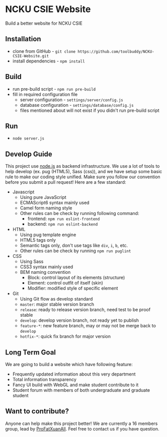 # NCKU CSIE Website
Build a better website for NCKU CSIE

## Installation
* clone from GitHub - `git clone https://github.com/toolbuddy/NCKU-CSIE-Website.git`
* install dependencies - `npm install`

## Build
* run pre-build script - `npm run pre-build`
* fill in required configuration file
    * server configuration - `settings/server/config.js`
    * database configuration - `settings/database/config.js`
    * files mentioned about will not exist if you didn't run pre-build script

## Run
* `node server.js`

## Develop Guide
This project use [node.js](https://nodejs.org/en/) as backend infrastructure.
We use a lot of tools to help develop (ex. pug (HTML5), Sass (css)), and we have setup some basic rule to make our coding style unified.
Make sure you follow our convention before you submit a pull request!
Here are a few standard:
* Javascript
    * Using pure JavaScript
    * ECMAScript6 syntax mainly used
    * Camel form naming style
    * Other rules can be check by running following command:
        * frontend: `npm run eslint-frontend`
        * backend: `npm run eslint-backend`
* HTML
    * Using pug template engine
    * HTML5 tags only
    * Semantic tags only, don't use tags like `div`, `i`, `b`, etc.
    * Other rules can be check by running `npm run puglint`
* CSS
    * Using Sass
    * CSS3 syntax mainly used
    * BEM naming convention
        * Block: control layout of its elements (structure)
        * Element: control outfit of itself (skin)
        * Modifier: modified style of specific element
* Git
    * Using Git flow as develop standard
    * `master`: major stable version branch
    * `release`: ready to release version branch, need test to be proof stable
    * `develop`: develop version branch, not ready yet to publish
    * `feature-*`: new feature branch, may or may not be merge back to `develop`
    * `hotfix-*`: quick fix branch for major version

## Long Term Goal
We are going to build a website which have following feature:
* Frequently updated information about this very department
* Total information transparency
* Fancy UI build with WebGL and make student contribute to it
* Student forum with members of both undergraduate and graduate student

## Want to contribute?
Anyone can help make this project better!
We are currently a 16 members group, lead by [ProFatXuanAll](https://github.com/ProFatXuanAll).
Feel free to contact us if you have question.
